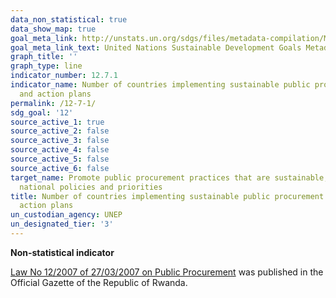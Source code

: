 ```yaml
---
data_non_statistical: true
data_show_map: true
goal_meta_link: http://unstats.un.org/sdgs/files/metadata-compilation/Metadata-Goal-12.pdf
goal_meta_link_text: United Nations Sustainable Development Goals Metadata (pdf 782kB)
graph_title: ''
graph_type: line
indicator_number: 12.7.1
indicator_name: Number of countries implementing sustainable public procurement policies
  and action plans
permalink: /12-7-1/
sdg_goal: '12'
source_active_1: true
source_active_2: false
source_active_3: false
source_active_4: false
source_active_5: false
source_active_6: false
target_name: Promote public procurement practices that are sustainable, in accordance with
  national policies and priorities
title: Number of countries implementing sustainable public procurement policies and
  action plans
un_custodian_agency: UNEP
un_designated_tier: '3'
---
```

**Non-statistical indicator**

[Law No 12/2007 of 27/03/2007 on Public Procurement](http://www.minecofin.gov.rw/fileadmin/templates/documents/Legal/Other_laws/LAW%20%20NO%20%2012.2007%20OF%2027.3.2007%20%20ON%20PUBLIC%20PROCURENMENT%20LAW.pdf) was published in the Official Gazette of the Republic of Rwanda.
